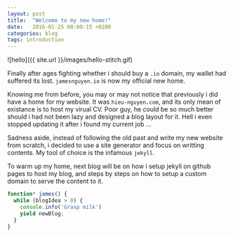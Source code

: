 ```yaml
---
layout: post
title:  "Welcome to my new home!"
date:   2016-01-25 00:00:15 +0200
categories: blog
tags: introduction
---
```


![hello]({{ site.url }}/images/hello-stitch.gif)

Finally after ages fighting whether i should buy a `.io` domain, my wallet had suffered its lost. `jamesnguyen.io` is now my official new home.

Knowing me from before, you may or may not notice that previously i did have a home for my website. It was `hieu-nguyen.com`, and its only mean of existance is to host my virual CV. Poor guy, he could be so much better should i had not been lazy and designed a blog layout for it. Hell i even stopped updating it after i found my current job ...

Sadness aside, instead of following the old past and write my new website from scratch, i decided to use a site generator and focus on writting contents. My tool of choice is the infamous `jekyll`.

To warm up my home, next blog will be on how i setup jekyll on github pages to host my blog, and steps by steps on how to setup a custom domain to serve the content to it.

```javascript
function* james() {
  while (blogIdea > 0) {
    console.info('Grasp milk')
    yield newBlog;
  }
}
```
